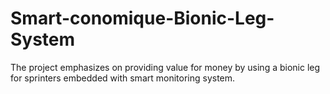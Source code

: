 # Smart-conomique-Bionic-Leg-System
The project emphasizes on providing value for money by using a bionic leg for sprinters embedded with smart monitoring system.
